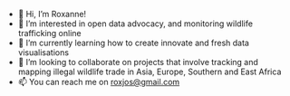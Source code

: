 - 👋 Hi, I’m Roxanne! 
- 👀 I’m interested in open data advocacy, and monitoring wildlife trafficking online
- 🌱 I’m currently learning how to create innovate and fresh data visualisations
- 💞️ I’m looking to collaborate on projects that involve tracking and mapping illegal wildlife trade in Asia, Europe, Southern and East Africa
- 📫 You can reach me on roxjos@gmail.com

<!---
rbjoseph/rbjoseph is a ✨ special ✨ repository because its `README.md` (this file) appears on your GitHub profile.
You can click the Preview link to take a look at your changes.
--->
